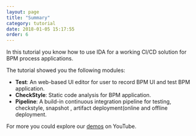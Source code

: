 ```yaml
---
layout: page
title: "Summary"
category: tutorial
date: 2018-01-05 15:17:55
order: 6
---
```


In this tutorial you know how to use IDA for a working CI/CD solution for BPM process applications.

The tutorial showed you the following modules:

* **Test**: An web-based UI editor for user to record BPM UI and test BPM application.
* **CheckStyle**: Static code analysis for BPM application.
* **Pipeline**: A build-in continuous integration pipeline for testing, checkstyle, snapshot , artifact deployment(online and offline deployment.

For more you could explore our [demos](https://www.youtube.com/playlist?list=PLvnkIpbV-59aKdOujdn30R7KRZ0qLd8Cg) on YouTube.



